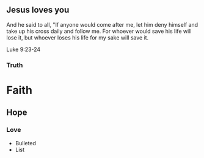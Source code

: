 ## Jesus loves you

And he said to all, "If anyone would come after me, let him deny himself and take up his cross daily and follow me. For whoever would save his life will lose it, but whoever loses his life for my sake will save it.

Luke 9:23-24

### Truth

# Faith
## Hope
### Love

- Bulleted
- List
